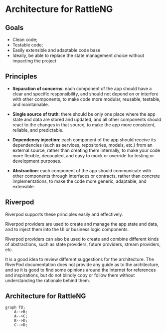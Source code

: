 # Architecture for RattleNG

## Goals

- Clean code;
- Testable code;
- Easily extensible and adaptable code base
- Ideally, be able to replace the state management choice without
  impacting the project

## Principles

- **Separation of concerns**: each component of the app should have a
  clear and specific responsibility, and should not depend on or
  interfere with other components, to make code more modular,
  reusable, testable, and maintainable.

- **Single source of truth**: there should be only one place where the
  app state and data are stored and updated, and all other components
  should react to the changes in that source, to make the app more
  consistent, reliable, and predictable.

- **Dependency injection**: each component of the app should receive
  its dependencies (such as services, repositories, models, etc.) from
  an external source, rather than creating them internally, to make
  your code more flexible, decoupled, and easy to mock or override for
  testing or development purposes.

- **Abstraction**: each component of the app should communicate with
  other components through interfaces or contracts, rather than
  concrete implementations, to make the code more generic, adaptable,
  and extensible.

## Riverpod

Riverpod supports these principles easily and effectively.  

Riverpod providers are used to create and manage the app state and
data, and to inject them into the UI or business logic components. 

Riverpod providers can also be used to create and combine different
kinds of abstractions, such as state providers, future providers,
stream providers, etc.

It is a good idea to review different suggestions for the
architecture. The RiverPod documentation does not provide any guide as
to the architecture, and so it is good to find some opinions around
the Internet for references and inspirations, but do not blindly copy
or follow them without understanding the rationale behind them.

## Architecture for RattleNG

```mermaid
graph TD;
    A-->B;
    A-->C;
    B-->D;
    C-->D;
```
